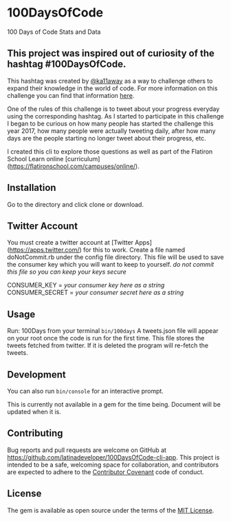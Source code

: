 # 100DaysOfCode
100 Days of Code Stats and Data


## This project was inspired out of curiosity of the hashtag #100DaysOfCode.
This hashtag was created by [@ka11away](https://twitter.com/ka11away) as a way to challenge others
to expand their knowledge in the world of code. For more information on this challenge you can
find that information [here](https://medium.freecodecamp.com/join-the-100daysofcode-556ddb4579e4).

One of the rules of this challenge is to tweet about your progress everyday using the corresponding
hashtag. As I started to participate in this challenge I began to be curious on how many people
has started the challenge this year 2017, how many people were actually tweeting daily,
after how many days are the people starting no longer tweet about their progress, etc.

I created this cli to explore those questions as well as part of the Flatiron School Learn online [curriculum]
(https://flatironschool.com/campuses/online/).

## Installation
Go to the directory and click clone or download.

## Twitter Account
You must create a twitter account at [Twitter Apps] (https://apps.twitter.com/) for this to work.
Create a file named doNotCommit.rb under the config file directory.
This file will be used to save the consumer key which you will want to keep to yourself.
*do not commit this file so you can keep your keys secure*

CONSUMER_KEY = *your consumer key here as a string*
CONSUMER_SECRET = *your consumer secret here as a string*

## Usage
Run: 100Days from your terminal  `bin/100days`
A tweets.json file will appear on your root once the code is run for the first time.
This file stores the tweets fetched from twitter. If it is deleted the program will re-fetch the tweets.

## Development
You can also run `bin/console` for an interactive prompt.

This is currently not available in a gem for the time being. Document will be updated when it is.

## Contributing
Bug reports and pull requests are welcome on GitHub at  https://github.com/latinadeveloper/100DaysOfCode-cli-app. This project is intended to be a safe, welcoming space for collaboration, and contributors are expected to adhere to the [Contributor Covenant](contributor-covenant.org) code of conduct.

## License
The gem is available as open source under the terms of the [MIT License](http://opensource.org/licenses/MIT).
